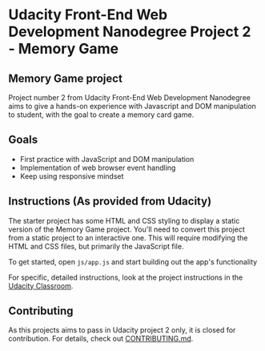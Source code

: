 # Udacity Front-End Web Development Nanodegree Project 2 - Memory Game

## Memory Game project

Project number 2 from Udacity Front-End Web Development Nanodegree aims to give a hands-on experience with Javascript and DOM manipulation to student, with the goal to create a memory card game.

## Goals

- First practice with JavaScript and DOM manipulation
- Implementation of web browser event handling
- Keep using responsive mindset


## Instructions (As provided from Udacity)

The starter project has some HTML and CSS styling to display a static version of the Memory Game project. You'll need to convert this project from a static project to an interactive one. This will require modifying the HTML and CSS files, but primarily the JavaScript file.

To get started, open `js/app.js` and start building out the app's functionality

For specific, detailed instructions, look at the project instructions in the [Udacity Classroom](https://classroom.udacity.com/me).

## Contributing

As this projects aims to pass in Udacity project 2 only, it is closed for contribution.
For details, check out [CONTRIBUTING.md](CONTRIBUTING.md).

